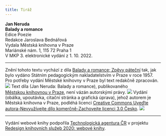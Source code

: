 ```yaml
---
title: Tiráž
---
```


**Jan Neruda    
Balady a romance**  
Edice Poezie  
Redakce Jaroslava Bednářová  
Vydala Městská knihovna v Praze  
Mariánské nám. 1, 115 72 Praha 1  
V MKP 3. elektronické vydání z 1. 10. 2022.

***

Znění tohoto textu vychází z díla [Balady a romance; Zpěvy páteční](https://aleph.nkp.cz/F/?func=direct&doc_number=000682196&local_base=NKC) tak, jak bylo vydáno Státním pedagogickým nakladatelstvím v Praze v roce 1957. Pro potřeby vydání Městské knihovny v Praze byl text redakčně zpracován.
![](../Images/image003.jpg)
Text díla (Jan Neruda: Balady a romance), publikovaného [Městskou knihovnou v Praze](https://www.mlp.cz/cz/), není vázán autorskými právy.
![](../Images/image001.jpg)
Vydání (obálka, upoutávka, citační stránka a grafická úprava), jehož autorem je Městská knihovna v Praze, podléhá licenci [Creative Commons Uveďte autora-Nevyužívejte dílo komerčně-Zachovejte licenci 3.0 Česko](https://creativecommons.org/licenses/by-nc-sa/3.0/cz/).
![](../Images/image004.jpg)

***

Vydání webové knihy podpořila [Technologická agentura ČR](https://www.tacr.cz/) v projektu [Redesign knihovních služeb 2020: webové knihy](https://starfos.tacr.cz/cs/project/TL04000391).